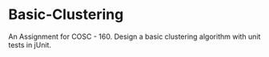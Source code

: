 # Basic-Clustering
An Assignment for COSC - 160.  Design a basic clustering algorithm with unit tests in jUnit.
